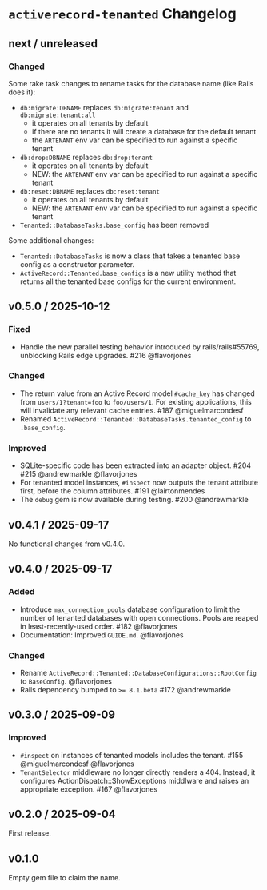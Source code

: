# `activerecord-tenanted` Changelog

## next / unreleased

### Changed

Some rake task changes to rename tasks for the database name (like Rails does it):

- `db:migrate:DBNAME` replaces `db:migrate:tenant` and `db:migrate:tenant:all`
  - it operates on all tenants by default
  - if there are no tenants it will create a database for the default tenant
  - the `ARTENANT` env var can be specified to run against a specific tenant
- `db:drop:DBNAME` replaces `db:drop:tenant`
  - it operates on all tenants by default
  - NEW: the `ARTENANT` env var can be specified to run against a specific tenant
- `db:reset:DBNAME` replaces `db:reset:tenant`
  - it operates on all tenants by default
  - NEW: the `ARTENANT` env var can be specified to run against a specific tenant
- `Tenanted::DatabaseTasks.base_config` has been removed

Some additional changes:

- `Tenanted::DatabaseTasks` is now a class that takes a tenanted base config as a constructor parameter.
- `ActiveRecord::Tenanted.base_configs` is a new utility method that returns all the tenanted base configs for the current environment.


## v0.5.0 / 2025-10-12

### Fixed

- Handle the new parallel testing behavior introduced by rails/rails#55769, unblocking Rails edge upgrades. #216 @flavorjones


### Changed

- The return value from an Active Record model `#cache_key` has changed from `users/1?tenant=foo` to `foo/users/1`. For existing applications, this will invalidate any relevant cache entries. #187 @miguelmarcondesf
- Renamed `ActiveRecord::Tenanted::DatabaseTasks.tenanted_config` to `.base_config`.


### Improved

- SQLite-specific code has been extracted into an adapter object. #204 #215 @andrewmarkle @flavorjones
- For tenanted model instances, `#inspect` now outputs the tenant attribute first, before the column attributes. #191 @lairtonmendes
- The `debug` gem is now available during testing. #200 @andrewmarkle


## v0.4.1 / 2025-09-17

No functional changes from v0.4.0.


## v0.4.0 / 2025-09-17

### Added

- Introduce `max_connection_pools` database configuration to limit the number of tenanted databases with open connections. Pools are reaped in least-recently-used order. #182 @flavorjones
- Documentation: Improved `GUIDE.md`. @flavorjones


### Changed

- Rename `ActiveRecord::Tenanted::DatabaseConfigurations::RootConfig` to `BaseConfig`. @flavorjones
- Rails dependency bumped to `>= 8.1.beta` #172 @andrewmarkle


## v0.3.0 / 2025-09-09

### Improved

- `#inspect` on instances of tenanted models includes the tenant. #155 @miguelmarcondesf @flavorjones
- `TenantSelector` middleware no longer directly renders a 404. Instead, it configures ActionDispatch::ShowExceptions middlware and raises an appropriate exception. #167 @flavorjones


## v0.2.0 / 2025-09-04

First release.


## v0.1.0

Empty gem file to claim the name.
